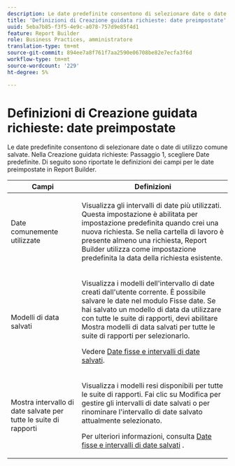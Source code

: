 ```yaml
---
description: Le date predefinite consentono di selezionare date o date di utilizzo comune salvate. Nel passaggio 1 della Creazione guidata richieste, scegliere Date predefinite. Di seguito sono riportate le definizioni dei campi per le date preimpostate in Report Builder.
title: 'Definizioni di Creazione guidata richieste: date preimpostate'
uuid: 5eba7b85-f3f5-4e9c-a078-757d9e85f4d1
feature: Report Builder
role: Business Practices, amministratore
translation-type: tm+mt
source-git-commit: 894ee7a8f761f7aa2590e06708be82e7ecfa3f6d
workflow-type: tm+mt
source-wordcount: '229'
ht-degree: 5%

---
```



# Definizioni di Creazione guidata richieste: date preimpostate

Le date predefinite consentono di selezionare date o date di utilizzo comune salvate. Nella Creazione guidata richieste: Passaggio 1, scegliere Date predefinite. Di seguito sono riportate le definizioni dei campi per le date preimpostate in Report Builder.

<table id="table_620F3BD3FD1B4C85A0319107EC03D54F"> 
 <thead> 
  <tr> 
   <th colname="col1" class="entry"> Campi </th> 
   <th colname="col2" class="entry"> Definizioni </th> 
  </tr> 
 </thead>
 <tbody> 
  <tr> 
   <td colname="col1"> <p>Date comunemente utilizzate </p> </td> 
   <td colname="col2"> <p>Visualizza gli intervalli di date più utilizzati. Questa impostazione è abilitata per impostazione predefinita quando crei una nuova richiesta. Se nella cartella di lavoro è presente almeno una richiesta, Report Builder utilizza come impostazione predefinita la data della richiesta esistente. </p> </td> 
  </tr> 
  <tr> 
   <td colname="col1"> <p> Modelli di data salvati </p> </td> 
   <td colname="col2"> <p>Visualizza i modelli dell'intervallo di date creati dall'utente corrente. È possibile salvare le date nel modulo <span class="wintitle"> Fisse date</span>. Se hai salvato un modello di data da utilizzare con tutte le suite di rapporti, devi abilitare <span class="wintitle"> Mostra modelli di data salvati per tutte le suite di rapporti</span> per selezionarlo. </p> <p>Vedere <a href="/help/analyze/report-builder/data-requests/configuring-report-dates/t-fixed-dates-and-saved-date-ranges.md"   > Date fisse e intervalli di date salvati</a>. </p> </td> 
  </tr> 
  <tr> 
   <td colname="col1"> <p>Mostra intervallo di date salvate per tutte le suite di rapporti </p> </td> 
   <td colname="col2"> <p> Visualizza i modelli resi disponibili per tutte le suite di rapporti. Fai clic su <span class="wintitle"> Modifica</span> per gestire gli intervalli di date salvati o per rinominare l'intervallo di date salvato attualmente selezionato. </p> <p>Per ulteriori informazioni, consulta <a href="/help/analyze/report-builder/data-requests/configuring-report-dates/t-fixed-dates-and-saved-date-ranges.md"   > Date fisse e intervalli di date salvati</a> . </p> </td> 
  </tr> 
 </tbody> 
</table>

